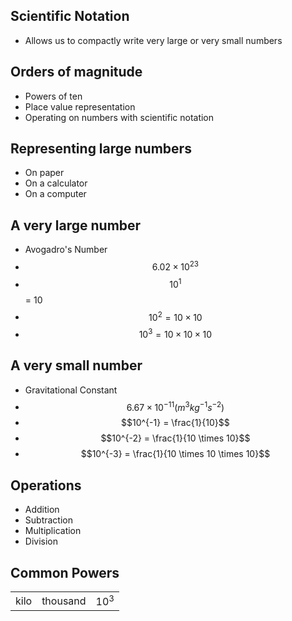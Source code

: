 ## Scientific Notation
- Allows us to compactly write very large or very small numbers

## Orders of magnitude
- Powers of ten
- Place value representation
- Operating on numbers with scientific notation

## Representing large numbers
- On paper
- On a calculator
- On a computer

## A very large number
- Avogadro's Number
- $$6.02 \times 10^{23}$$
- $$10^{1}$$ = 10
- $$10^{2} = 10 \times 10$$
- $$10^{3} = 10 \times 10 \times 10$$

## A very small number
- Gravitational Constant
- $$6.67 \times 10^{-11} (m^3 kg^{-1} s^{-2})$$
- $$10^{-1} = \frac{1}{10}$$
- $$10^{-2} = \frac{1}{10 \times 10}$$
- $$10^{-3} = \frac{1}{10 \times 10 \times 10}$$

<!--
http://cshsyear10maths.global2.vic.edu.au/files/2008/08/standard-form-table.png
-->

<!-- name some common units using these prefixes -->

## Operations
- Addition
- Subtraction
- Multiplication
- Division

## Common Powers

|     |          |        |
|-----|----------|--------|
|kilo | thousand | 10$^3$ |
